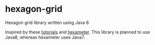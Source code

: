 # hexagon-grid
Hexagon grid library written using Java 8

Inspired by these [tutorials](http://www.redblobgames.com/grids/hexagons/) and [hexameter](https://github.com/Hexworks/hexameter). This library is planned to use Java8, whereas hexameter uses Java7.

